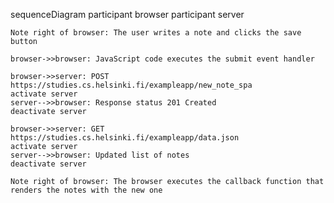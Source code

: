 sequenceDiagram
    participant browser
    participant server

    Note right of browser: The user writes a note and clicks the save button

    browser->>browser: JavaScript code executes the submit event handler

    browser->>server: POST https://studies.cs.helsinki.fi/exampleapp/new_note_spa
    activate server
    server-->>browser: Response status 201 Created
    deactivate server

    browser->>server: GET https://studies.cs.helsinki.fi/exampleapp/data.json
    activate server
    server-->>browser: Updated list of notes
    deactivate server

    Note right of browser: The browser executes the callback function that renders the notes with the new one